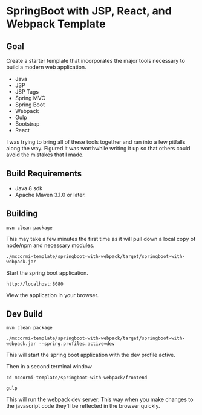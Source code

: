 # SpringBoot with JSP, React, and Webpack Template

## Goal
Create a starter template that incorporates the major tools necessary to build a modern web application.
* Java
* JSP
* JSP Tags
* Spring MVC
* Spring Boot
* Webpack
* Gulp
* Bootstrap
* React
  
I was trying to bring all of these tools together and ran into a few pitfalls along the way. Figured it was worthwhile 
writing it up so that others could avoid the mistakes that I made. 

## Build Requirements
* Java 8 sdk
* Apache Maven 3.1.0 or later.

## Building
```
mvn clean package
```
This may take a few minutes the first time as it will pull down a local copy of node/npm and necessary modules.
```
./mccormi-template/springboot-with-webpack/target/springboot-with-webpack.jar
```
Start the spring boot application.
```
http://localhost:8080
```
View the application in your browser. 
## Dev Build
```
mvn clean package
```
```
./mccormi-template/springboot-with-webpack/target/springboot-with-webpack.jar --spring.profiles.active=dev
```
This will start the spring boot application with the dev profile active.


Then in a second terminal window
```
cd mccormi-template/springboot-with-webpack/frontend
```
```
gulp
```
This will run the webpack dev server. This way when you make changes to the javascript code they'll be reflected in the browser quickly. 
